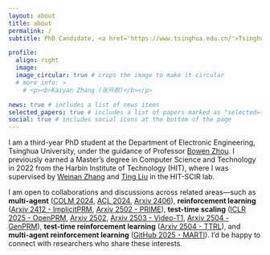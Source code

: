 ```yaml
---
layout: about
title: about
permalink: /
subtitle: PhD Candidate, <a href='https://www.tsinghua.edu.cn/'>Tsinghua University</a>

profile:
  align: right
  image: 
  image_circular: true # crops the image to make it circular
  # more_info: >
    # <p><b>Kaiyan Zhang (张开颜)</b></p>

news: true # includes a list of news items
selected_papers: true # includes a list of papers marked as "selected={true}"
social: true # includes social icons at the bottom of the page
---
```


I am a third-year PhD student at the Department of Electronic Engineering, Tsinghua University, under the guidance of Professor [Bowen Zhou](https://scholar.google.com/citations?hl=zh-CN&user=h3Nsz6YAAAAJ&view_op=list_works&sortby=pubdate). I previously earned a Master’s degree in Computer Science and Technology in 2022 from the Harbin Institute of Technology (HIT), where I was supervised by [Weinan Zhang](https://scholar.google.com/citations?user=DBLdEf4AAAAJ&hl=zh-CN) and [Ting Liu](https://scholar.google.com/citations?user=zyMJ1V0AAAAJ&hl=en) in the HIT-SCIR lab.

I am open to collaborations and discussions across related areas—such as **multi-agent** ([COLM 2024](https://arxiv.org/pdf/2407.08940), [ACL 2024](https://arxiv.org/pdf/2403.03129), [Arxiv 2406](https://arxiv.org/pdf/2406.12295)), **reinforcement learning** ([Arxiv 2412 - ImplicitPRM](https://arxiv.org/pdf/2412.01981), [Arxiv 2502 - PRIME](https://arxiv.org/pdf/2502.01456)), **test-time scaling** ([ICLR 2025 - OpenPRM](https://openreview.net/forum?id=fGIqGfmgkW), [Arxiv 2502](https://arxiv.org/pdf/2502.06703?), [Arxiv 2503 - Video-T1](https://arxiv.org/pdf/2503.18942), [Arxiv 2504 - GenPRM](https://arxiv.org/pdf/2504.00891)), **test-time reinforcement learning** ([Arxiv 2504 - TTRL](https://arxiv.org/abs/2504.16084)), and **multi-agent reinforcement learning** ([GitHub 2025 - MARTI](https://github.com/TsinghuaC3I/MARTI)). I’d be happy to connect with researchers who share these interests.